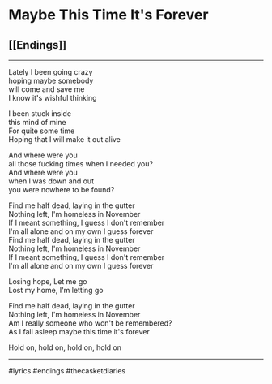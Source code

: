 # Maybe This Time It's Forever

## [[Endings]]

---

Lately I been going crazy  
hoping maybe somebody  
will come and save me  
I know it's wishful thinking

I been stuck inside  
this mind of mine  
For quite some time  
Hoping that I will make it out alive

And where were you  
all those fucking times when I needed you?  
And where were you  
when I was down and out  
you were nowhere to be found?

Find me half dead, laying in the gutter  
Nothing left, I'm homeless in November  
If I meant something, I guess I don't remember  
I'm all alone and on my own I guess forever  
Find me half dead, laying in the gutter  
Nothing left, I'm homeless in November  
If I meant something, I guess I don't remember  
I'm all alone and on my own I guess forever

Losing hope, Let me go  
Lost my home, I'm letting go

Find me half dead, laying in the gutter  
Nothing left, I'm homeless in November  
Am I really someone who won't be remembered?  
As I fall asleep maybe this time it's forever

Hold on, hold on, hold on, hold on

---

#lyrics #endings #thecasketdiaries

